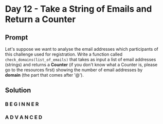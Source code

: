 # Day 12 - Take a String of Emails and Return a Counter

## Prompt

Let's suppose we want to analyse the email addresses which participants of this challenge used for registration. Write a function called `check_domains(list_of_emails)` that takes as input a list of email addresses (strings) and returns a **Counter** (if you don't know what a Counter is, please go to the resources first) showing the number of email addresses by **domain** (the part that comes after '@').

## Solution

### B E G I N N E R



### A D V A N C E D



